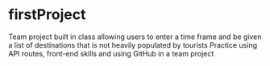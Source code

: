 # firstProject
Team project built in class allowing users to enter a time frame and be given a list of destinations that is not heavily populated by tourists 
Practice using API routes, front-end skills and using GitHub in a team project 
